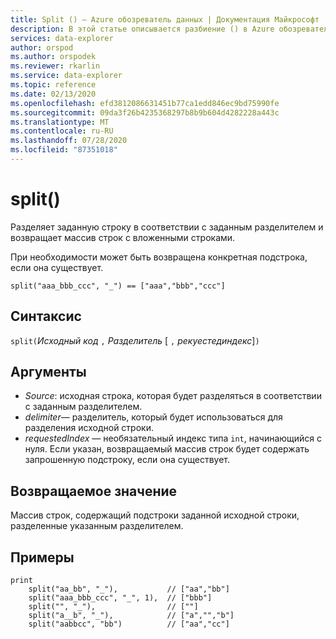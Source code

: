 ```yaml
---
title: Split () — Azure обозреватель данных | Документация Майкрософт
description: В этой статье описывается разбиение () в Azure обозреватель данных.
services: data-explorer
author: orspod
ms.author: orspodek
ms.reviewer: rkarlin
ms.service: data-explorer
ms.topic: reference
ms.date: 02/13/2020
ms.openlocfilehash: efd3812086631451b77ca1edd846ec9bd75990fe
ms.sourcegitcommit: 09da3f26b4235368297b8b9b604d4282228a443c
ms.translationtype: MT
ms.contentlocale: ru-RU
ms.lasthandoff: 07/28/2020
ms.locfileid: "87351018"
---
```

# <a name="split"></a>split()

Разделяет заданную строку в соответствии с заданным разделителем и возвращает массив строк с вложенными строками.

При необходимости может быть возвращена конкретная подстрока, если она существует.

```kusto
split("aaa_bbb_ccc", "_") == ["aaa","bbb","ccc"]
```

## <a name="syntax"></a>Синтаксис

`split(`*Исходный код* `,` *Разделитель* [ `,` *рекуестединдекс*]`)`

## <a name="arguments"></a>Аргументы

* *Source*: исходная строка, которая будет разделяться в соответствии с заданным разделителем.
* *delimiter*— разделитель, который будет использоваться для разделения исходной строки.
* *requestedIndex* — необязательный индекс типа `int`, начинающийся с нуля. Если указан, возвращаемый массив строк будет содержать запрошенную подстроку, если она существует. 

## <a name="returns"></a>Возвращаемое значение

Массив строк, содержащий подстроки заданной исходной строки, разделенные указанным разделителем.

## <a name="examples"></a>Примеры

```kusto
print
    split("aa_bb", "_"),           // ["aa","bb"]
    split("aaa_bbb_ccc", "_", 1),  // ["bbb"]
    split("", "_"),                // [""]
    split("a__b", "_"),            // ["a","","b"]
    split("aabbcc", "bb")          // ["aa","cc"]
```